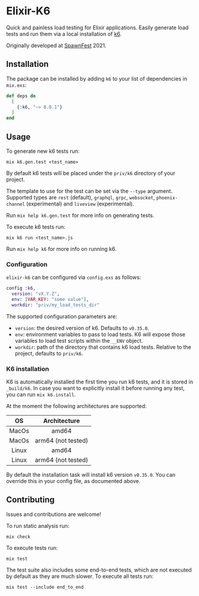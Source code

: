 # Elixir-K6

Quick and painless load testing for Elixir applications.
Easily generate load tests and run them via a local installation of [k6](https://k6.io).

Originally developed at [SpawnFest](https://spawnfest.org/) 2021.

## Installation

The package can be installed by adding `k6` to your list of dependencies in `mix.exs`:

```elixir
def deps do
  [
    {:k6, "~> 0.0.1"}
  ]
end
```

## Usage

To generate new k6 tests run:

```shell
mix k6.gen.test <test_name>
```

By default k6 tests will be placed under the `priv/k6` directory of your project.

The template to use for the test can be set via the `--type` argument.
Supported types are `rest` (default), `graphql`, `grpc`, `websocket`, `phoenix-channel` (experimental) and `liveview` (experimental).

Run `mix help k6.gen.test` for more info on generating tests.

To execute k6 tests run:

```shell
mix k6 run <test_name>.js
```

Run `mix help k6` for more info on running k6.

### Configuration

`elixir-k6` can be configured via `config.exs` as follows:

```elixir
config :k6,
  version: "vX.Y.Z",
  env: [VAR_KEY: "some value"],
  workdir: "priv/my_load_tests_dir"
```

The supported configuration parameters are:

- `version`: the desired version of k6. Defaults to `v0.35.0`.
- `env`: environment variables to pass to load tests. K6 will expose those variables to load test scripts within the `__ENV` object.
- `workdir`: path of the directory that contains k6 load tests. Relative to the project, defaults to `priv/k6`.

### K6 installation

K6 is automatically installed the first time you run k6 tests, and it is stored in `_build/k6`.
In case you want to explicitly install it before running any test, you can run `mix k6.install`.

At the moment the following architectures are supported:

|  OS   |    Architecture    |
| :---: | :----------------: |
| MacOs |       amd64        |
| MacOs | arm64 (not tested) |
| Linux |       amd64        |
| Linux | arm64 (not tested) |

By default the installation task will install k6 version `v0.35.0`.
You can override this in your config file, as documented above.

## Contributing

Issues and contributions are welcome!

To run static analysis run:

```shell
mix check
```

To execute tests run:

```shell
mix test
```

The test suite also includes some end-to-end tests, which are not executed by default as they are much slower.
To execute all tests run:

```shell
mix test --include end_to_end
```
